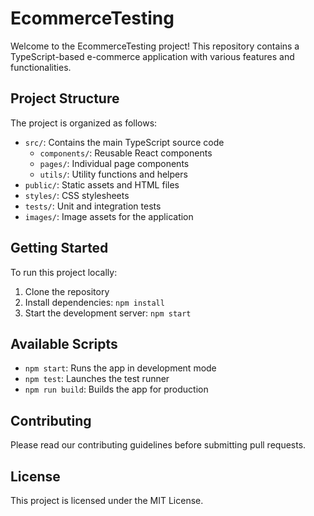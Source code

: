# EcommerceTesting

Welcome to the EcommerceTesting project! This repository contains a TypeScript-based e-commerce application with various features and functionalities.

## Project Structure

The project is organized as follows:

- `src/`: Contains the main TypeScript source code
  - `components/`: Reusable React components
  - `pages/`: Individual page components
  - `utils/`: Utility functions and helpers
- `public/`: Static assets and HTML files
- `styles/`: CSS stylesheets
- `tests/`: Unit and integration tests
- `images/`: Image assets for the application

## Getting Started

To run this project locally:

1. Clone the repository
2. Install dependencies: `npm install`
3. Start the development server: `npm start`

## Available Scripts

- `npm start`: Runs the app in development mode
- `npm test`: Launches the test runner
- `npm run build`: Builds the app for production

## Contributing

Please read our contributing guidelines before submitting pull requests.

## License

This project is licensed under the MIT License.